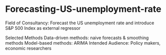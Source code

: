 # Forecasting-US-unemployment-rate
Field of Consultancy: Forecast the US unemployment rate and introduce S&P 500 Index as external regressor 


Selected Methods
Data-driven methods: naive forecasts & smoothing methods 
Model-based methods: ARIMA 
Intended Audience: Policy makers, economic researchers
